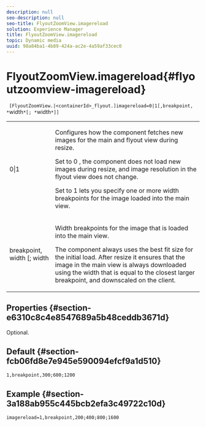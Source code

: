```yaml
---
description: null
seo-description: null
seo-title: FlyoutZoomView.imagereload
solution: Experience Manager
title: FlyoutZoomView.imagereload
topic: Dynamic media
uuid: 98a84ba1-4b89-424a-ac2e-4a59af33cec0
---
```


# FlyoutZoomView.imagereload{#flyoutzoomview-imagereload}

 ` [FlyoutZoomView.|<containerId>_flyout.]imagereload=0|1[,breakpoint, *`width`*[; *`width`*]]`

<table id="table_7DA232CB62134078B788B9AB1452F363"> 
 <tbody> 
  <tr> 
   <td colname="col1"> <p> <span class="codeph"> 0|1 </span> </p> </td> 
   <td colname="col2"> <p> Configures how the component fetches new images for the main and flyout view during resize. </p> <p>Set to <span class="codeph"> 0 </span>, the component does not load new images during resize, and image resolution in the flyout view does not change. </p> <p>Set to <span class="codeph"> 1 </span> lets you specify one or more width breakpoints for the image loaded into the main view. </p> </td> 
  </tr> 
  <tr> 
   <td colname="col1"> <p> <span class="codeph"> breakpoint, <span class="varname"> width </span>[; <span class="varname"> width </span> </span> </p> </td> 
   <td colname="col2"> <p>Width breakpoints for the image that is loaded into the main view. </p> <p>The component always uses the best fit size for the initial load. After resize it ensures that the image in the main view is always downloaded using the width that is equal to the closest larger breakpoint, and downscaled on the client. </p> </td> 
  </tr> 
 </tbody> 
</table>

## Properties {#section-e6310c8c4e8547689a5b48ceddb3671d}

Optional.

## Default {#section-fcb06fd8e7e945e590094efcf9a1d510}

`1,breakpoint,300;600;1200`

## Example {#section-3a188ab955c445bcb2efa3c49722c10d}

`imagereload=1,breakpoint,200;400;800;1600` 
